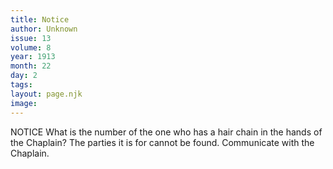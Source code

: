 ```yaml
---
title: Notice
author: Unknown
issue: 13
volume: 8
year: 1913
month: 22
day: 2
tags:
layout: page.njk
image:
---
```

NOTICE    What is the number of the one who has a hair chain in the hands of the Chaplain? The parties it is for cannot be found. Communicate with the Chaplain. 
